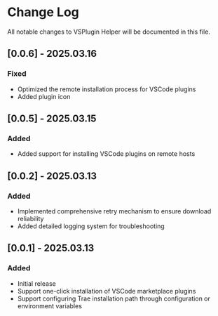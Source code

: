 # Change Log

All notable changes to VSPlugin Helper will be documented in this file.

## [0.0.6] - 2025.03.16

### Fixed
- Optimized the remote installation process for VSCode plugins
- Added plugin icon

## [0.0.5] - 2025.03.15

### Added
- Added support for installing VSCode plugins on remote hosts

## [0.0.2] - 2025.03.13

### Added
- Implemented comprehensive retry mechanism to ensure download reliability
- Added detailed logging system for troubleshooting

## [0.0.1] - 2025.03.13

### Added
- Initial release
- Support one-click installation of VSCode marketplace plugins
- Support configuring Trae installation path through configuration or environment variables